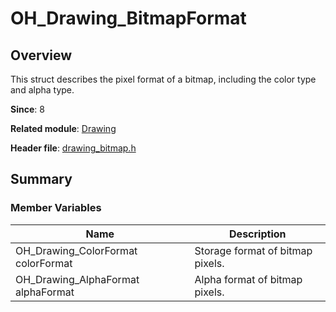 # OH_Drawing_BitmapFormat

## Overview

This struct describes the pixel format of a bitmap, including the color type and alpha type.

**Since**: 8

**Related module**: [Drawing](capi-drawing.md)

**Header file**: [drawing_bitmap.h](capi-drawing-bitmap-h.md)

## Summary

### Member Variables

| Name| Description|
| -- | -- |
| OH_Drawing_ColorFormat colorFormat | Storage format of bitmap pixels.|
| OH_Drawing_AlphaFormat alphaFormat | Alpha format of bitmap pixels.|
